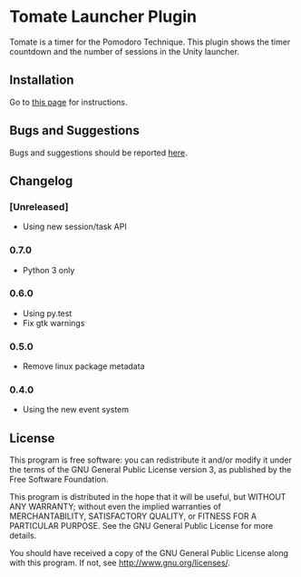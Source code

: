 Tomate Launcher Plugin
======================

Tomate is a timer for the Pomodoro Technique.
This plugin shows the timer countdown and the number of sessions in the Unity launcher.

Installation
------------

Go to [this page](https://github.com/eliostvs/tomate-gtk) for instructions.

Bugs and Suggestions
--------------------

Bugs and suggestions should be reported [here](https://github.com/eliostvs/tomate-alarm-plugin/issues).

Changelog
---------

### [Unreleased]

- Using new session/task API

### 0.7.0

- Python 3 only

### 0.6.0

- Using py.test
- Fix gtk warnings

### 0.5.0

- Remove linux package metadata

### 0.4.0

- Using the new event system

License
-------

This program is free software: you can redistribute it and/or modify it
under the terms of the GNU General Public License version 3, as published
by the Free Software Foundation.

This program is distributed in the hope that it will be useful, but
WITHOUT ANY WARRANTY; without even the implied warranties of
MERCHANTABILITY, SATISFACTORY QUALITY, or FITNESS FOR A PARTICULAR
PURPOSE.  See the GNU General Public License for more details.

You should have received a copy of the GNU General Public License along
with this program.  If not, see <http://www.gnu.org/licenses/>.
